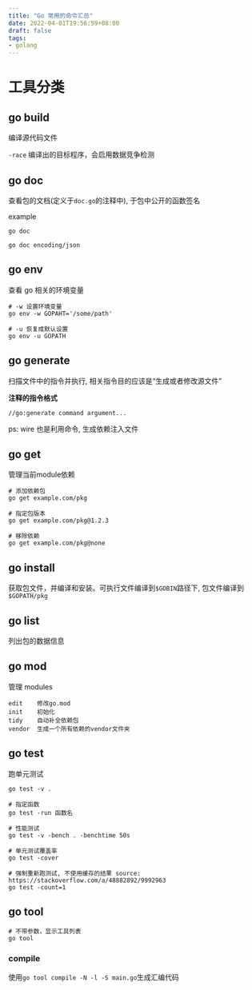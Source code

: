 ```yaml
---
title: "Go 常用的命令汇总"
date: 2022-04-01T19:56:59+08:00
draft: false
tags:
- golang
---
```


# 工具分类


## go build 

编译源代码文件

`-race` 
编译出的目标程序，会启用数据竞争检测


## go doc 

查看包的文档(定义于`doc.go`的注释中), 于包中公开的函数签名

example
```
go doc

go doc encoding/json
```


## go env 

查看 go 相关的环境变量

``` shell
# -w 设置环境变量
go env -w GOPAHT='/some/path'

# -u 恢复成默认设置
go env -u GOPATH
```


## go generate

扫描文件中的指令并执行, 相关指令目的应该是“生成或者修改源文件”


**注释的指令格式**

`//go:generate command argument...`

ps: wire 也是利用命令, 生成依赖注入文件


## go get

管理当前module依赖

```
# 添加依赖包
go get example.com/pkg

# 指定包版本
go get example.com/pkg@1.2.3

# 移除依赖
go get example.com/pkg@none
```

## go install

获取包文件，并编译和安装。可执行文件编译到`$GOBIN`路径下, 包文件编译到`$GOPATH/pkg`


## go list

列出包的数据信息


## go mod

管理 modules

```
edit	修改go.mod
init	初始化
tidy	自动补全依赖包
vendor	生成一个所有依赖的vendor文件夹
```


## go test

跑单元测试

```
go test -v .

# 指定函数
go test -run 函数名

# 性能测试
go test -v -bench . -benchtime 50s

# 单元测试覆盖率
go test -cover

# 强制重新跑测试, 不使用缓存的结果 source: https://stackoverflow.com/a/48882892/9992963
go test -count=1
```

## go tool

```
# 不带参数，显示工具列表
go tool
```

### compile

使用`go tool compile -N -l -S main.go`生成汇编代码

